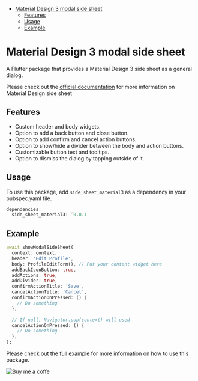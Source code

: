 <!-- ![](https://i.ibb.co/fdzqFyR/shopping-cart-flutter-package.jpg) -->

- [Material Design 3 modal side sheet](#material-design-3-modal-side-sheet)
  - [Features](#features)
  - [Usage](#usage)
  - [Example](#example)

# Material Design 3 modal side sheet
A Flutter package that provides a Material Design 3 side sheet as a general dialog.

Please check out the [official documentation](https://m3.material.io/components/side-sheets/overview) for more information on Material Design side sheet

## Features
- Custom header and body widgets.
- Option to add a back button and close button.
- Option to add confirm and cancel action buttons.
- Option to show/hide a divider between the body and action buttons.
- Customizable button text and tooltips.
- Option to dismiss the dialog by tapping outside of it.
  
## Usage
To use this package, add `side_sheet_material3` as a dependency in your pubspec.yaml file.

```dart
dependencies:
  side_sheet_material3: ^0.0.1
```

## Example
```dart
await showModalSideSheet(
  context: context,
  header: 'Edit Profile',
  body: ProfileEditForm(), // Put your content widget here
  addBackIconButton: true,
  addActions: true,
  addDivider: true,
  confirmActionTitle: 'Save',
  cancelActionTitle: 'Cancel',
  confirmActionOnPressed: () {
    // Do something
  },

  // If null, Navigator.pop(context) will used
  cancelActionOnPressed: () {
    // Do something
  },
);
```
Please check out the [full example](https://pub.dev/documentation/side_sheet_material3/example) for more information on how to use this package.

[![Buy me a coffe](https://cdn.buymeacoffee.com/buttons/v2/default-yellow.png "Buy me a coffe")](https://www.buymeacoffee.com/egortabula "Buy me a coffe")